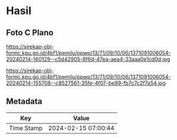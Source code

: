 # Hasil

## Foto C Plano

https://sirekap-obj-formc.kpu.go.id/4bf1/pemilu/ppwp/13/71/09/10/06/1371091006054-20240214-160129--c5d42905-8f6d-47ea-aea4-33aaa0e1cd0d.jpg

https://sirekap-obj-formc.kpu.go.id/4bf1/pemilu/ppwp/13/71/09/10/06/1371091006054-20240214-155708--c8527561-35fe-4f07-be99-fb7c7c2f7a54.jpg


## Metadata

| Key        | Value               |
| ---------- | ------------------- |
| Time Stamp | 2024-02-15 07:00:44 |




